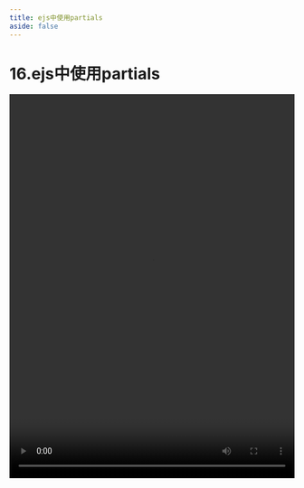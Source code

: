 ```yaml
---
title: ejs中使用partials
aside: false
---
```


# 16.ejs中使用partials

<video autoplay src="http://qn.chinavanes.com/nodejs/module-6/16.ejs中使用partials.mp4" controls controlsList="nodownload" width="100%" height="680"/>

